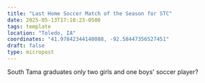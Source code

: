 ```yaml
---
title: "Last Home Soccer Match of the Season for STC"
date: 2025-05-13T17:10:23-0500
tags: template
location: "Toledo, IA"
coordinates: "41.97842344140088, -92.58447356527451"
draft: false
type: micropost
---
```

South Tama graduates only two girls and one boys' soccer player?
